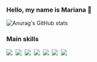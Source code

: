 ### Hello, my name is Mariana 👋

![Anurag's GitHub stats](https://github-readme-stats.vercel.app/api?username=marianaandrxde&show_icons=true&theme=radical)

### Main skills
<img src="https://img.shields.io/badge/HTML5-E34F26?style=for-the-badge&logo=html5&logoColor=white">&nbsp;
<img src="https://img.shields.io/badge/JavaScript-323330?style=for-the-badge&logo=javascript&logoColor=F7DF1E">&nbsp;
<img src="https://img.shields.io/badge/TypeScript-007ACC?style=for-the-badge&logo=typescript&logoColor=white">&nbsp;
<img src="https://img.shields.io/badge/CSS3-1572B6?style=for-the-badge&logo=css3&logoColor=white">&nbsp;
<img src="https://img.shields.io/badge/Trello-0052CC?style=for-the-badge&logo=trello&logoColor=white">&nbsp;
<img src="https://img.shields.io/badge/Figma-F24E1E?style=for-the-badge&logo=figma&logoColor=white">&nbsp;
<img src="https://img.shields.io/badge/PostgreSQL-316192?style=for-the-badge&logo=postgresql&logoColor=white">


